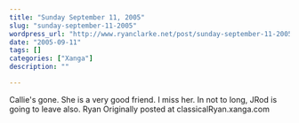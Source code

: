 ```yaml
---
title: "Sunday September 11, 2005"
slug: "sunday-september-11-2005"
wordpress_url: "http://www.ryanclarke.net/post/sunday-september-11-2005/"
date: "2005-09-11"
tags: []
categories: ["Xanga"]
description: ""

---
```


Callie's gone. She is a very good friend. I miss her.
 In not to long, JRod is going to leave also.
 Ryan
Originally posted at classicalRyan.xanga.com

